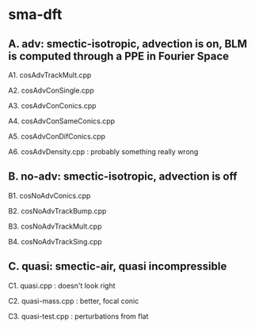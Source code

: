 # sma-dft

## A. adv: smectic-isotropic, advection is on, BLM is computed through a PPE in Fourier Space

A1. cosAdvTrackMult.cpp

A2. cosAdvConSingle.cpp

A3. cosAdvConConics.cpp

A4. cosAdvConSameConics.cpp

A5. cosAdvConDifConics.cpp

A6. cosAdvDensity.cpp : probably something really wrong

## B. no-adv: smectic-isotropic, advection is off

B1. cosNoAdvConics.cpp

B2. cosNoAdvTrackBump.cpp

B3. cosNoAdvTrackMult.cpp

B4. cosNoAdvTrackSing.cpp

## C. quasi: smectic-air, quasi incompressible

C1. quasi.cpp : doesn't look right

C2. quasi-mass.cpp : better, focal conic

C3. quasi-test.cpp : perturbations from flat